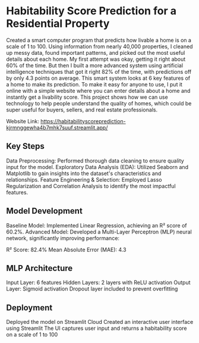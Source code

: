 # Habitability Score Prediction for a Residential Property
Created a smart computer program that predicts how livable a home is on a scale of 1 to 100. Using information from nearly 40,000 properties, I cleaned up messy data, found important patterns, and picked out the most useful details about each home. My first attempt was okay, getting it right about 60% of the time. But then I built a more advanced system using artificial intelligence techniques that got it right 82% of the time, with predictions off by only 4.3 points on average. This smart system looks at 6 key features of a home to make its prediction. To make it easy for anyone to use, I put it online with a simple website where you can enter details about a home and instantly get a livability score. This project shows how we can use technology to help people understand the quality of homes, which could be super useful for buyers, sellers, and real estate professionals.

Website Link: https://habitabilityscoreprediction-kjrmnggewha4b7mhk7suuf.streamlit.app/

## Key Steps

Data Preprocessing: Performed thorough data cleaning to ensure quality input for the model.
Exploratory Data Analysis (EDA): Utilized Seaborn and Matplotlib to gain insights into the dataset's characteristics and relationships.
Feature Engineering & Selection: Employed Lasso Regularization and Correlation Analysis to identify the most impactful features.

## Model Development

Baseline Model: Implemented Linear Regression, achieving an R² score of 60.2%.
Advanced Model: Developed a Multi-Layer Perceptron (MLP) neural network, significantly improving performance:

R² Score: 82.4%
Mean Absolute Error (MAE): 4.3



## MLP Architecture

Input Layer: 6 features
Hidden Layers: 2 layers with ReLU activation
Output Layer: Sigmoid activation
Dropout layer included to prevent overfitting

## Deployment

Deployed the model on Streamlit Cloud
Created an interactive user interface using Streamlit
The UI captures user input and returns a habitability score on a scale of 1 to 100

